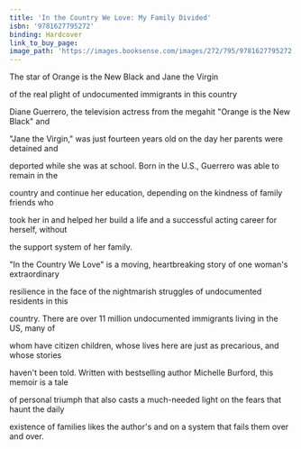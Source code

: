 ```yaml
---
title: 'In the Country We Love: My Family Divided'
isbn: '9781627795272'
binding: Hardcover
link_to_buy_page:
image_path: 'https://images.booksense.com/images/272/795/9781627795272.jpg'
---
```



The star of Orange is the New Black and Jane the Virgin

of the real plight of undocumented immigrants in this country&nbsp;

Diane Guerrero, the television actress from the megahit "Orange is the New Black" and

"Jane the Virgin," was just fourteen years old on the day her parents were detained and

deported while she was at school. Born in the U.S., Guerrero was able to remain in the

country and continue her education, depending on the kindness of family friends who

took her in and helped her build a life and a successful acting career for herself, without

the support system of her family.

"In the Country We Love" is a moving, heartbreaking story of one woman's extraordinary

resilience in the face of the nightmarish struggles of undocumented residents in this

country. There are over 11 million undocumented immigrants living in the US, many of

whom have citizen children, whose lives here are just as precarious, and whose stories

haven't been told. Written with bestselling author Michelle Burford, this memoir is a tale

of personal triumph that also casts a much-needed light on the fears that haunt the daily

existence of families likes the author's and on a system that fails them over and over.